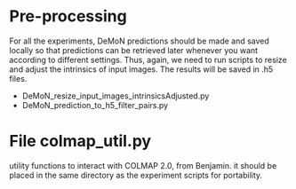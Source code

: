 # Pre-processing
For all the experiments, DeMoN predictions should be made and saved locally so that predictions can be retrieved later whenever you want according to different settings. Thus, again, we need to run scripts to resize and adjust the intrinsics of input images. The results will be saved in .h5 files.

* DeMoN_resize_input_images_intrinsicsAdjusted.py
* DeMoN_prediction_to_h5_filter_pairs.py


#


#


#

# File colmap_util.py
utility functions to interact with COLMAP 2.0, from Benjamin. it should be placed in the same directory as the experiment scripts for portability.
